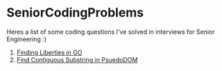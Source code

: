 # SeniorCodingProblems
Heres a list of some coding questions I've solved in interviews for Senior Engineering :)

1. [Finding Liberties in GO](./FindLiberties.ts)
2. [Find Contiguous Substring in PsuedoDOM](./FindLiberties.ts)
